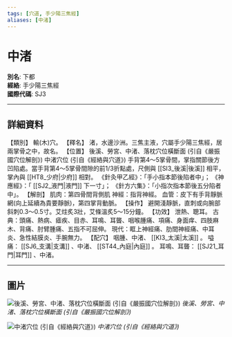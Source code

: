 ```yaml
---
tags: [穴道, 手少陽三焦經]
aliases: [中渚]
---
```


# 中渚

**別名**: 下都  
**經絡**: 手少陽三焦經  
**國際代碼**: SJ3  

---

## 詳細資料
【類別】
輸(木)穴。
【釋名】
渚，水邊沙洲。三焦主液，穴屬手少陽三焦經，居兩掌骨之中，故名。
【位置】
後溪、勞宮、中渚、落枕穴位橫斷面 (引自《嚴振國穴位解剖》)
中渚穴位 (引自《經絡與穴道》)
手背第4～5掌骨間，掌指關節後方凹陷處。當手背第4～5掌骨間隙的前1/3折點處，尺側與 [[SI3_後溪|後溪]] 相平，掌內與 [[HT8_少府|少府]] 相對。
《針灸甲乙經》：「手小指本節後陷者中」；
《神應經》：「 [[SJ2_液門|液門]] 下一寸」；
《針方六集》：「小指次指本節後五分陷者中」。
【解剖】
肌肉：第四骨間背側肌
神經：指背神經。
血管：皮下有手背靜脈網(向上延續為貴要靜脈)，第四掌背動脈。
【操作】
避開淺靜脈，直刺或向腕部斜刺0.3～0.5寸。艾炷炙3壯，艾條溫炙5～15分鐘。
【功效】
泄熱、聰耳。
古典：頭痛、熱病、瘧疾、目赤、耳鳴、耳聾、咽喉腫痛、項痛、身面痒、四肢麻木、背痛、肘臂腫痛、五指不可屈伸。
現代：眶上神經痛、肋間神經痛、中耳炎、急性結膜炎、手腕無力。
【配穴】
咽腫、中渚、 [[KI3_太溪|太溪]] 。
嗌痛： [[SJ6_支溝|支溝]] 、中渚、 [[ST44_內庭|內庭]] 。
耳鳴、耳聾： [[SJ21_耳門|耳門]] 、中渚。

---

## 圖片
![後溪、勞宮、中渚、落枕穴位橫斷面 (引自《嚴振國穴位解剖》)](https://yibian.hopto.org/pic/acu/norm/09/houxi,laogong,zhongju,luozhen(yen).jpg)
_後溪、勞宮、中渚、落枕穴位橫斷面 (引自《嚴振國穴位解剖》)_

![中渚穴位 (引自《經絡與穴道》)](https://yibian.hopto.org/pic/acu/norm/10/zhongju(j&a).jpg)
_中渚穴位 (引自《經絡與穴道》)_

